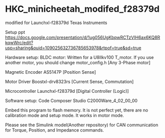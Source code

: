 # HKC_minicheetah_modifed_f28379d
modified for Launchxl-f28379d Texas Instruments

Setup ppt
https://docs.google.com/presentation/d/1ug056UgKbpwRCTzVIH6ax6KQ8RkqwWrc/edit?usp=sharing&ouid=109025632736785653978&rtpof=true&sd=true

Hardware setup:
BLDC motor: Written for a U8IIkv100 T_motor. If you use another motor, you should change motor_config.h
[Any 3-Phase motor]

Magnetic Encoder AS5147P
[Position Sense]

Motor Driver Boostxl-drv8323rs
[Current Sense, Commutation]

Microcontroller Launchxl-f28379d
[Digital Controller (Logic)]


Software setup:
Code Composer Studio
C2000Ware_4_02_00_00

Embed this program to flash memory.
It is not perfect yet, there are no calibration mode and setup mode. It works in motor mode.

Please see the Simulink model(Another repository) for CAN communication for Torque, Position, and Impedance commands.
